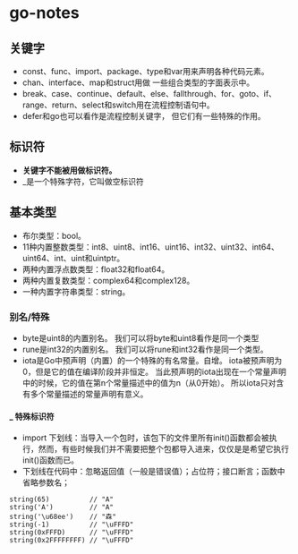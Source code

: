 # go-notes

## 关键字
- const、func、import、package、type和var用来声明各种代码元素。
- chan、interface、map和struct用做 一些组合类型的字面表示中。
- break、case、continue、default、else、fallthrough、for、goto、if、range、return、select和switch用在流程控制语句中。
- defer和go也可以看作是流程控制关键字， 但它们有一些特殊的作用。

## 标识符
- **关键字不能被用做标识符。**
- _是一个特殊字符，它叫做空标识符

## 基本类型
- 布尔类型：bool。
- 11种内置整数类型：int8、uint8、int16、uint16、int32、uint32、int64、uint64、int、uint和uintptr。
- 两种内置浮点数类型：float32和float64。
- 两种内置复数类型：complex64和complex128。
- 一种内置字符串类型：string。
### 别名/特殊
- byte是uint8的内置别名。 我们可以将byte和uint8看作是同一个类型
- rune是int32的内置别名。 我们可以将rune和int32看作是同一个类型。
- iota是Go中预声明（内置）的一个特殊的有名常量。自增。 iota被预声明为0，但是它的值在编译阶段并非恒定。 当此预声明的iota出现在一个常量声明中的时候，它的值在第n个常量描述中的值为n（从0开始）。 所以iota只对含有多个常量描述的常量声明有意义。
#### _ 特殊标识符
- import 下划线：当导入一个包时，该包下的文件里所有init()函数都会被执行，然而，有些时候我们并不需要把整个包都导入进来，仅仅是是希望它执行init()函数而已。
- 下划线在代码中：忽略返回值（一般是错误值）；占位符；接口断言；函数中省略参数名；


````
string(65)          // "A"
string('A')         // "A"
string('\u68ee')    // "森"
string(-1)          // "\uFFFD"
string(0xFFFD)      // "\uFFFD"
string(0x2FFFFFFFF) // "\uFFFD"
````
